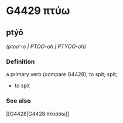 # G4429 πτύω

## ptýō

_(ptoo'-o | PTOO-oh | PTYOO-oh)_

### Definition

a primary verb (compare G4428); to spit; spit; 

- to spit

### See also

[[G4428|G4428 πτύσσω]]
